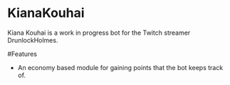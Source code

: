 # KianaKouhai
Kiana Kouhai is a work in progress bot for the Twitch streamer DrunlockHolmes.

#Features
- An economy based module for gaining points that the bot keeps track of.
